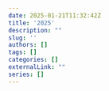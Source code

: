 ```yaml
--- 
date: 2025-01-21T11:32:42Z
title: '2025'
description: ""
slug: ''
authors: []
tags: []
categories: []
externalLink: ""
series: []
---
```

